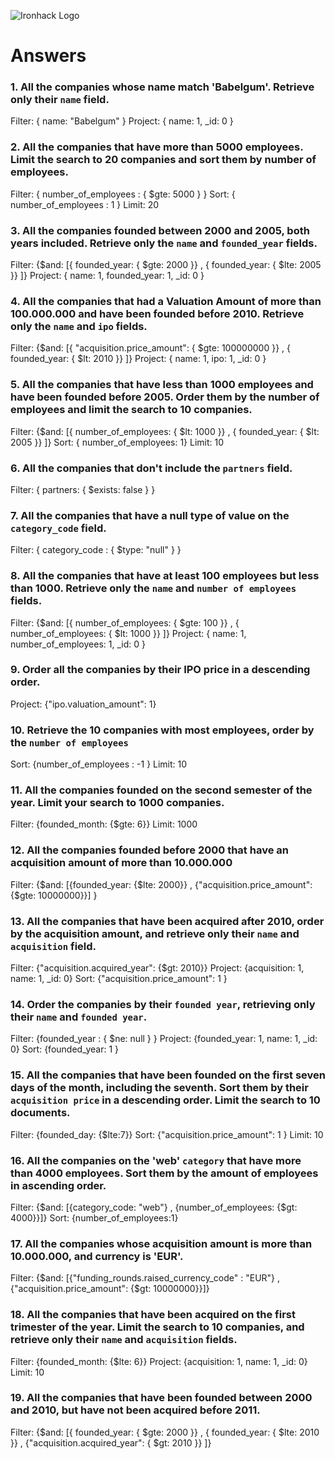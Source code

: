 ![Ironhack Logo](https://i.imgur.com/1QgrNNw.png)

# Answers

### 1. All the companies whose name match 'Babelgum'. Retrieve only their `name` field.
<!-- Your Code Goes Here -->
Filter: { name: "Babelgum" }
Project: { name: 1, _id: 0 }

### 2. All the companies that have more than 5000 employees. Limit the search to 20 companies and sort them by **number of employees**.
<!-- Your Code Goes Here -->
Filter: { number_of_employees : { $gte: 5000 } }
Sort: { number_of_employees : 1 }
Limit: 20

### 3. All the companies founded between 2000 and 2005, both years included. Retrieve only the `name` and `founded_year` fields.
<!-- Your Code Goes Here -->
Filter: {$and: [{ founded_year: { $gte: 2000 }} , { founded_year: { $lte: 2005 }} ]}
Project: { name: 1, founded_year: 1, _id: 0 }

### 4. All the companies that had a Valuation Amount of more than 100.000.000 and have been founded before 2010. Retrieve only the `name` and `ipo` fields.
<!-- Your Code Goes Here -->
Filter: {$and: [{ "acquisition.price_amount": { $gte: 100000000 }} , { founded_year: { $lt: 2010 }} ]}
Project: { name: 1, ipo: 1, _id: 0 }

### 5. All the companies that have less than 1000 employees and have been founded before 2005. Order them by the number of employees and limit the search to 10 companies.
<!-- Your Code Goes Here -->
Filter: {$and: [{ number_of_employees: { $lt: 1000 }} , { founded_year: { $lt: 2005 }} ]}
Sort: { number_of_employees: 1}
Limit: 10

### 6. All the companies that don't include the `partners` field.
<!-- Your Code Goes Here -->
Filter: { partners: { $exists: false } }

### 7. All the companies that have a null type of value on the `category_code` field.
<!-- Your Code Goes Here -->
Filter: { category_code : { $type: 	"null" } }

### 8. All the companies that have at least 100 employees but less than 1000. Retrieve only the `name` and `number of employees` fields.
<!-- Your Code Goes Here -->
Filter: {$and: [{ number_of_employees: { $gte: 100 }} , { number_of_employees: { $lt: 1000 }} ]}
Project: { name: 1, number_of_employees: 1, _id: 0 }

### 9. Order all the companies by their IPO price in a descending order.
<!-- Your Code Goes Here -->
Project: {"ipo.valuation_amount": 1}

### 10. Retrieve the 10 companies with most employees, order by the `number of employees`
<!-- Your Code Goes Here -->
Sort: {number_of_employees : -1 }
Limit: 10

### 11. All the companies founded on the second semester of the year. Limit your search to 1000 companies.
<!-- Your Code Goes Here -->
Filter: {founded_month: {$gte: 6}}
Limit: 1000

### 12. All the companies founded before 2000 that have an acquisition amount of more than 10.000.000
<!-- Your Code Goes Here -->
Filter: {$and: [{founded_year: {$lte: 2000}} , {"acquisition.price_amount": {$gte: 10000000}}] }

### 13. All the companies that have been acquired after 2010, order by the acquisition amount, and retrieve only their `name` and `acquisition` field.
<!-- Your Code Goes Here -->
Filter: {"acquisition.acquired_year": {$gt: 2010}}
Project: {acquisition: 1, name: 1, _id: 0}
Sort: {"acquisition.price_amount": 1 }

### 14. Order the companies by their `founded year`, retrieving only their `name` and `founded year`.
<!-- Your Code Goes Here -->
Filter: {founded_year : { $ne: null } }
Project: {founded_year: 1, name: 1, _id: 0}
Sort: {founded_year: 1 }

### 15. All the companies that have been founded on the first seven days of the month, including the seventh. Sort them by their `acquisition price` in a descending order. Limit the search to 10 documents.
<!-- Your Code Goes Here -->
Filter: {founded_day: {$lte:7}}
Sort: {"acquisition.price_amount": 1 }
Limit: 10

### 16. All the companies on the 'web' `category` that have more than 4000 employees. Sort them by the amount of employees in ascending order.
<!-- Your Code Goes Here -->
Filter: {$and: [{category_code: "web"} , {number_of_employees: {$gt: 4000}}]}
Sort: {number_of_employees:1}

### 17. All the companies whose acquisition amount is more than 10.000.000, and currency is 'EUR'.
<!-- Your Code Goes Here -->
Filter: {$and: [{"funding_rounds.raised_currency_code" : "EUR"} , {"acquisition.price_amount": {$gt: 10000000}}]}

### 18. All the companies that have been acquired on the first trimester of the year. Limit the search to 10 companies, and retrieve only their `name` and `acquisition` fields.
<!-- Your Code Goes Here -->
Filter: {founded_month: {$lte: 6}}
Project: {acquisition: 1, name: 1, _id: 0}
Limit: 10

### 19. All the companies that have been founded between 2000 and 2010, but have not been acquired before 2011.
<!-- Your Code Goes Here -->
Filter: {$and: [{ founded_year: { $gte: 2000 }} , { founded_year: { $lte: 2010 }} , {"acquisition.acquired_year": { $gt: 2010 }} ]}

